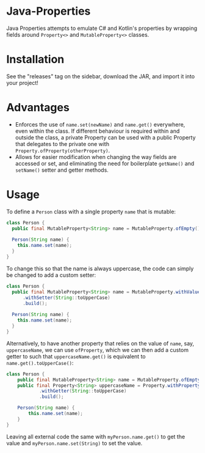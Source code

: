# Java-Properties
Java Properties attempts to emulate C# and Kotlin's properties by wrapping fields around `Property<>` and `MutableProperty<>` classes.

# Installation
See the "releases" tag on the sidebar, download the JAR, and import it into your project!


# Advantages
- Enforces the use of `name.set(newName)` and `name.get()` everywhere, even within the class. If different behaviour is required within and outside the class, a private Property can be used with a public Property that delegates to the private one with `Property.ofProperty(otherProperty)`.
- Allows for easier modification when changing the way fields are accessed or set, and eliminating the need for boilerplate `getName()` and `setName()` setter and getter methods.


# Usage
To define a `Person` class with a single property `name` that is mutable:
```java
class Person {
  public final MutableProperty<String> name = MutableProperty.ofEmpty();
  
  Person(String name) {
    this.name.set(name);
  }
}
```

To change this so that the name is always uppercase, the code can simply be changed to add a custom setter:
```java
class Person {
  public final MutableProperty<String> name = MutableProperty.withValue((String) null)
      .withSetter(String::toUpperCase)
      .build();
  
  Person(String name) {
    this.name.set(name);
  }
}
```

Alternatively, to have another property that relies on the value of `name`, say, `uppercaseName`, we can use `ofProperty`, which we can then add a custom getter to such that `uppercaseName.get()` is equivalent to `name.get().toUpperCase()`:
```java
class Person {
    public final MutableProperty<String> name = MutableProperty.ofEmpty();
    public final Property<String> uppercaseName = Property.withProperty(name)
            .withGetter(String::toUpperCase)
            .build();

    Person(String name) {
        this.name.set(name);
    }
}
```

Leaving all external code the same with `myPerson.name.get()` to get the value and `myPerson.name.set(String)` to set the value.
